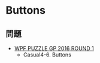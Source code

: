 # Buttons

## 問題
- [WPF PUZZLE GP 2016 ROUND 1](../questions/wpfpgp2016-1.md)
	- Casual4-6. Buttons
